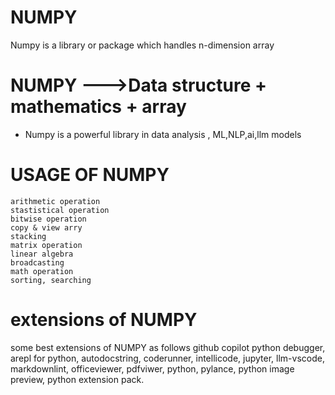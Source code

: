 # NUMPY
Numpy is a library or package which handles n-dimension array
# NUMPY --->Data structure + mathematics + array
- Numpy is a powerful library in data analysis , ML,NLP,ai,llm models
 #  USAGE OF NUMPY 
	arithmetic operation 
	stastistical operation 
	bitwise operation 
	copy & view arry 
	stacking 
	matrix operation 
	linear algebra
	broadcasting
	math operation 
	sorting, searching
 # extensions of NUMPY
 some best extensions of NUMPY as follows
github copilot 
		python debugger,
		arepl for python,
		autodocstring, 
		coderunner,
		intellicode,
		jupyter,
		llm-vscode,
		markdownlint,
		officeviewer,
		pdfviwer,
		python,
		pylance,
		python image preview,
		python extension pack.

